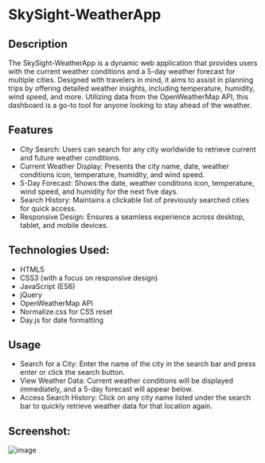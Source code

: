 # SkySight-WeatherApp

## Description
The SkySight-WeatherApp is a dynamic web application that provides users with the current weather conditions and a 5-day weather forecast for multiple cities. Designed with travelers in mind, it aims to assist in planning trips by offering detailed weather insights, including temperature, humidity, wind speed, and more. Utilizing data from the OpenWeatherMap API, this dashboard is a go-to tool for anyone looking to stay ahead of the weather.

## Features
- City Search: Users can search for any city worldwide to retrieve current and future weather conditions.
- Current Weather Display: Presents the city name, date, weather conditions icon, temperature, humidity, and wind speed.
- 5-Day Forecast: Shows the date, weather conditions icon, temperature, wind speed, and humidity for the next five days.
- Search History: Maintains a clickable list of previously searched cities for quick access.
- Responsive Design: Ensures a seamless experience across desktop, tablet, and mobile devices.
## Technologies Used:
- HTML5
- CSS3 (with a focus on responsive design)
- JavaScript (ES6)
- jQuery
- OpenWeatherMap API
- Normalize.css for CSS reset
- Day.js for date formatting

## Usage
- Search for a City: Enter the name of the city in the search bar and press enter or click the search button.
- View Weather Data: Current weather conditions will be displayed immediately, and a 5-day forecast will appear below.
- Access Search History: Click on any city name listed under the search bar to quickly retrieve weather data for that location again.
## Screenshot:
![image](https://github.com/UmmulColumbia/SkySight-WeatherApp/assets/156148729/c3e7a0e3-0bc1-4ba3-a3d6-c8d497dd7bab)

